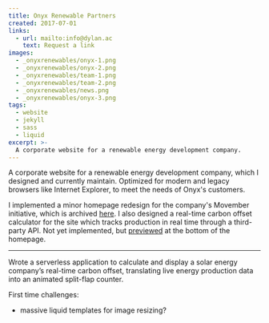 ```yaml
---
title: Onyx Renewable Partners
created: 2017-07-01
links:
  - url: mailto:info@dylan.ac
    text: Request a link
images:
  - _onyxrenewables/onyx-1.png
  - _onyxrenewables/onyx-2.png
  - _onyxrenewables/team-1.png
  - _onyxrenewables/team-2.png
  - _onyxrenewables/news.png
  - _onyxrenewables/onyx-3.png
tags:
  - website
  - jekyll
  - sass
  - liquid
excerpt: >-
  A corporate website for a renewable energy development company.
---
```


A corporate website for a renewable energy development
company, which I designed and currently maintain. Optimized for
modern and legacy browsers like Internet Explorer, to meet the needs
of Onyx's customers.

I implemented a minor homepage redesign for the company's Movember
initiative, which is archived
[here](http://onyx-movember.s3-website.us-east-1.amazonaws.com/).
I also designed a real-time carbon offset calculator for the site
which tracks production in real time through a third-party API. Not
yet implemented, but
[previewed](http://onyx-carbon-offset.s3-website.us-east-2.amazonaws.com/)
at the bottom of the homepage.

---

Wrote a serverless application to calculate and display a solar energy
company’s real-time carbon offset, translating live energy production data into
an animated split-flap counter.

First time challenges:

- massive liquid templates for image resizing?
